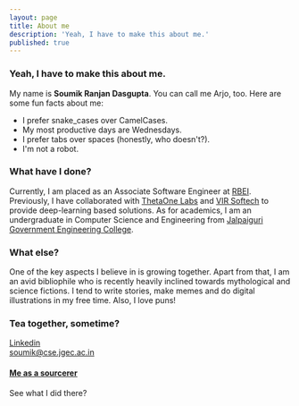 ```yaml
---
layout: page
title: About me
description: 'Yeah, I have to make this about me.'
published: true
---
```


### Yeah, I have to make this about me.
My name is **Soumik Ranjan Dasgupta**. You can call me Arjo, too. Here are some fun facts about me:

- I prefer snake_cases over CamelCases.
- My most productive days are Wednesdays.
- I prefer tabs over spaces (honestly, who doesn't?).
- I'm not a robot.

### What have I done?

Currently, I am placed as an Associate Software Engineer at [RBEI](https://www.bosch.in/). Previously, I have collaborated with [ThetaOne Labs](http://thetaonelab.com/) and [VIR Softech](https://www.virsoftech.com/) to provide deep-learning based solutions. As for academics, I am an undergraduate in Computer Science and Engineering from [Jalpaiguri Government Engineering College](https://jgec.ac.in).

### What else?

One of the key aspects I believe in is growing together. Apart from that, I am an avid bibliophile who is recently heavily inclined towards mythological and science fictions. I tend to write stories, make memes and do digital illustrations in my free time. Also, I love puns!

### Tea together, sometime?
[Linkedin](https://www.linkedin.com/in/soumik-ranjan-dasgupta/)  
[soumik@cse.jgec.ac.in](mailto:soumik@cse.jgec.ac.in)

#### [Me as a sourcerer](https://sourcerer.io/srdg)
See what I did there?
